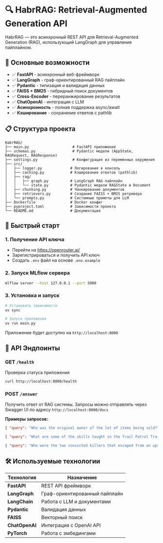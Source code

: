 # 🔍 HabrRAG: Retrieval-Augmented Generation API

HabrRAG — это асинхронный REST API для Retrieval-Augmented Generation (RAG), использующий LangGraph для управления пайплайном.

## 🚀 Основные возможности

- ✅ **FastAPI** - асинхронный веб-фреймворк
- ✅ **LangGraph** - граф-ориентированный RAG пайплайн
- ✅ **Pydantic** - типизация и валидация данных
- ✅ **FAISS + BM25** - гибридный поиск документов
- ✅ **Cross-Encoder** - переранжирование результатов
- ✅ **ChatOpenAI** - интеграция с LLM
- ✅ **Асинхронность** - полная поддержка async/await
- ✅ **Кэширование** - сохранение ответов с pathlib

## 📋 Структура проекта

```
HabrRAG/
├── main.py                    # FastAPI приложение
├── schemas.py                 # Pydantic модели (AppState, RAGRequest, RAGResponse)
├── settings.py                # Конфигурация из переменных окружения
├── src/
│   ├── logger.py             # Логирование в консоль
│   ├── caching.py            # Кэширование ответов (pathlib)
│   ├── rag/
│   │   ├── graph.py          # LangGraph RAG пайплайн
│   │   └── state.py          # Pydantic модели RAGState и Document
│   ├── chunking.py           # Чанкирование документов
│   ├── retrievers.py         # Создание FAISS + BM25 ретривера
│   └── prompts.py            # Системные промпты для LLM
├── Dockerfile                # Docker конфиг
├── pyproject.toml            # Зависимости проекта
└── README.md                 # Документация
```

## 🚀 Быстрый старт

### 1. Получение API ключа

- Перейти на https://openrouter.ai/
- Зарегистрироваться и получить API ключ
- Создать `.env` файл на основе `.env.example`

### 2. Запуск MLflow сервера

```bash
mlflow server --host 127.0.0.1 --port 5000
```

### 3. Установка и запуск

```bash
# Установить зависимости
uv sync

# Запуск приложения
uv run main.py
```

Приложение будет доступно на `http://localhost:8000`

## 📡 API Эндпоинты

### GET `/health`

Проверка статуса приложения

```bash
curl http://localhost:8000/health
```

### POST `/answer`

Получить ответ от RAG системы. Запросы можно отправлять через Swagger UI по адресу `http://localhost:8000/docs`

**Примеры запросов:**

```json
{ "query": "Who was the original owner of the lot of items being sold?" }
```

```json
{ "query": "What are some of the skills taught in the Trail Patrol Training course?" }
```

```json
{ "query": "Who were the two convicted killers that escaped from an upstate New York maximum-security prison?" }
```

## 🛠️ Используемые технологии

| Технология | Назначение |
|-----------|-----------|
| **FastAPI** | REST API фреймворк |
| **LangGraph** | Граф-ориентированный пайплайн |
| **LangChain** | Работа с LLM и документами |
| **Pydantic** | Валидация данных |
| **FAISS** | Векторный поиск |
| **ChatOpenAI** | Интеграция с OpenAI API |
| **PyTorch** | Работа с эмбедингами |

